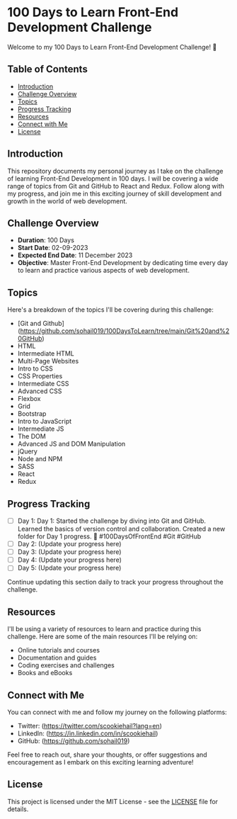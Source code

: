 # 100 Days to Learn Front-End Development Challenge

Welcome to my 100 Days to Learn Front-End Development Challenge! 🚀

## Table of Contents

- [Introduction](#introduction)
- [Challenge Overview](#challenge-overview)
- [Topics](#topics)
- [Progress Tracking](#progress-tracking)
- [Resources](#resources)
- [Connect with Me](#connect-with-me)
- [License](#license)

## Introduction

This repository documents my personal journey as I take on the challenge of learning Front-End Development in 100 days. I will be covering a wide range of topics from Git and GitHub to React and Redux. Follow along with my progress, and join me in this exciting journey of skill development and growth in the world of web development.

## Challenge Overview

- **Duration**: 100 Days
- **Start Date**: 02-09-2023
- **Expected End Date**: 11 December 2023
- **Objective**: Master Front-End Development by dedicating time every day to learn and practice various aspects of web development.

## Topics

Here's a breakdown of the topics I'll be covering during this challenge:

- [Git and Github] (https://github.com/sohail019/100DaysToLearn/tree/main/Git%20and%20GitHub) 
- HTML
- Intermediate HTML
- Multi-Page Websites
- Intro to CSS
- CSS Properties
- Intermediate CSS
- Advanced CSS
- Flexbox
- Grid
- Bootstrap
- Intro to JavaScript
- Intermediate JS
- The DOM
- Advanced JS and DOM Manipulation
- jQuery
- Node and NPM
- SASS
- React
- Redux

## Progress Tracking

- [ ] Day 1: Day 1: Started the challenge by diving into Git and GitHub. Learned the basics of version control and collaboration. Created a new folder for Day 1 progress. 🚀 #100DaysOfFrontEnd #Git #GitHub
- [ ] Day 2: (Update your progress here)
- [ ] Day 3: (Update your progress here)
- [ ] Day 4: (Update your progress here)
- [ ] Day 5: (Update your progress here)

Continue updating this section daily to track your progress throughout the challenge.

## Resources

I'll be using a variety of resources to learn and practice during this challenge. Here are some of the main resources I'll be relying on:

- Online tutorials and courses
- Documentation and guides
- Coding exercises and challenges
- Books and eBooks

## Connect with Me

You can connect with me and follow my journey on the following platforms:

- Twitter: (https://twitter.com/scookiehail?lang=en)
- LinkedIn: (https://in.linkedin.com/in/scookiehail)
- GitHub: (https://github.com/sohail019)

Feel free to reach out, share your thoughts, or offer suggestions and encouragement as I embark on this exciting learning adventure!

## License

This project is licensed under the MIT License - see the [LICENSE](LICENSE) file for details.
